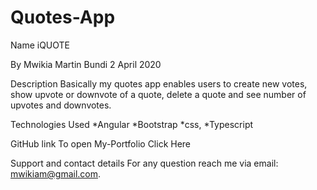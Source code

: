 # Quotes-App
Name iQUOTE

By Mwikia Martin Bundi 2 April 2020

Description
Basically my quotes app enables users to create new votes, show upvote or downvote of a quote, delete a quote and see number of upvotes and downvotes.

Technologies Used
    *Angular
    *Bootstrap
     *css,
     *Typescript

GitHub link
To open My-Portfolio Click Here

Support and contact details
For any question reach me via email: mwikiam@gmail.com.